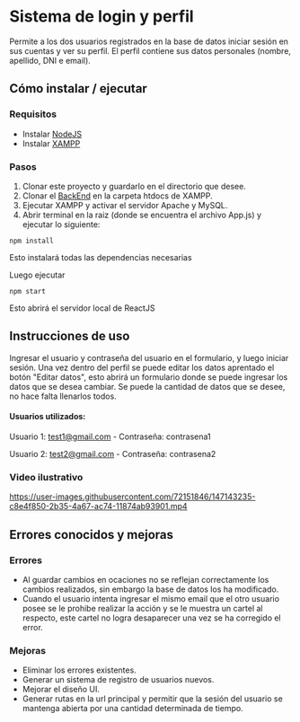 # Sistema de login y perfil

Permite a los dos usuarios registrados en la base de datos iniciar sesión en sus cuentas y ver su perfil. El perfil contiene sus datos personales (nombre, apellido, DNI e email).

## Cómo instalar / ejecutar

### Requisitos
- Instalar  [NodeJS](https://nodejs.org)
- Instalar [XAMPP](https://www.apachefriends.org/es/download.html)

### Pasos

1. Clonar este proyecto y guardarlo en el directorio que desee.
2. Clonar el [BackEnd](https://github.com/ceciliaromano/entrevista-php-backend) en la carpeta htdocs de XAMPP.
3. Ejecutar XAMPP y activar el servidor Apache y MySQL.
4. Abrir terminal en la raiz (donde se encuentra el archivo App.js) y ejecutar lo siguiente:

`npm install`

Esto instalará todas las dependencias necesarias

Luego ejecutar

`npm start`

Esto abrirá el servidor local de ReactJS

## Instrucciones de uso

Ingresar el usuario y contraseña del usuario en el formulario, y luego iniciar sesión.
Una vez dentro del perfil se puede editar los datos aprentado el botón "Editar datos", esto abrirá un formulario donde se puede ingresar los datos que se desea cambiar.
Se puede la cantidad de datos que se desee, no hace falta llenarlos todos.

#### Usuarios utilizados:
Usuario 1: test1@gmail.com - Contraseña: contrasena1

Usuario 2: test2@gmail.com - Contraseña: contrasena2

### Video ilustrativo
https://user-images.githubusercontent.com/72151846/147143235-c8e4f850-2b35-4a67-ac74-11874ab93901.mp4

## Errores conocidos y mejoras

### Errores
- Al guardar cambios en ocaciones no se reflejan correctamente los cambios realizados, sin embargo la base de datos los ha modificado.
- Cuando el usuario intenta ingresar el mismo email que el otro usuario posee se le prohibe realizar la acción y se le muestra un cartel al respecto, este cartel no logra desaparecer una vez se ha corregido el error.

### Mejoras
- Eliminar los errores existentes.
- Generar un sistema de registro de usuarios nuevos.
- Mejorar el diseño UI.
- Generar rutas en la url principal y permitir que la sesión del usuario se mantenga abierta por una cantidad determinada de tiempo.
